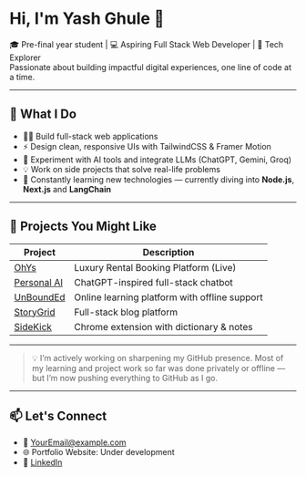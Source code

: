 # Hi, I'm Yash Ghule 👋

🎓 Pre-final year student | 💻 Aspiring Full Stack Web Developer | 🧠 Tech Explorer  
Passionate about building impactful digital experiences, one line of code at a time.

---

## 🧩 What I Do

- 🧑‍💻 Build full-stack web applications 
- ⚡ Design clean, responsive UIs with TailwindCSS & Framer Motion
- 🤖 Experiment with AI tools and integrate LLMs (ChatGPT, Gemini, Groq)
- 💡 Work on side projects that solve real-life problems
- 🚀 Constantly learning new technologies — currently diving into **Node.js**, **Next.js** and **LangChain**

---

## 🧪 Projects You Might Like

| Project | Description |
|--------|-------------|
| [OhYs](https://30gsybdbah3dpwio.live.co.dev/) | Luxury Rental Booking Platform (Live) |
| [Personal AI](https://v0-minimalist-chatbot-ui.vercel.app/) | ChatGPT-inspired full-stack chatbot |
| [UnBoundEd](https://github.com/Yash-Ghule/UnBoundEd) | Online learning platform with offline support |
| [StoryGrid](https://storygrid.vercel.app/) | Full-stack blog platform |
| [SideKick](https://github.com/Yash-Ghule/SideKick) | Chrome extension with dictionary & notes |

---

> 💡 I’m actively working on sharpening my GitHub presence. Most of my learning and project work so far was done privately or offline — but I’m now pushing everything to GitHub as I go.


---

## 📫 Let's Connect
- 📩 [YourEmail@example.com](mailto:yashghule24@gmail.com)
- 🌐 Portfolio Website: Under development 
- 💼 [LinkedIn](https://www.linkedin.com/in/yash-ghule-8a35b5302/)

